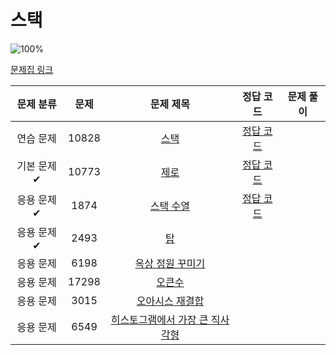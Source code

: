# 스택

![100%](https://progress-bar.dev/3/?scale=8&title=progress&width=500&color=babaca&suffix=/8)

[문제집 링크](https://www.acmicpc.net/workbook/view/7309)

| 문제 분류 | 문제 | 문제 제목 | 정답 코드 | 문제 풀이 |
| :--: | :--: | :--: | :--: | :--: |
| 연습 문제 | 10828 | [스택](https://www.acmicpc.net/problem/10828) | [정답 코드](../barkingdog/src/stack/BOJ10828_Stack.java) |
| 기본 문제✔ | 10773 | [제로](https://www.acmicpc.net/problem/10773) | [정답 코드](../barkingdog/src/stack/BOJ10773_Zero.java) |
| 응용 문제✔ | 1874 | [스택 수열](https://www.acmicpc.net/problem/1874) | [정답 코드](../barkingdog/src/stack/BOJ1874_StackSequence.java) |
| 응용 문제✔ | 2493 | [탑](https://www.acmicpc.net/problem/2493) |  |
| 응용 문제 | 6198 | [옥상 정원 꾸미기](https://www.acmicpc.net/problem/6198) |  |
| 응용 문제 | 17298 | [오큰수](https://www.acmicpc.net/problem/17298) |  |
| 응용 문제 | 3015 | [오아시스 재결합](https://www.acmicpc.net/problem/3015) |  |
| 응용 문제 | 6549 | [히스토그램에서 가장 큰 직사각형](https://www.acmicpc.net/problem/6549) |  |

